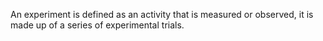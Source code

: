 An experiment is defined as an activity that is measured or observed, it is made up of a series of experimental trials.